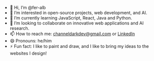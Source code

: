 - 👋 Hi, I’m @fer-alb
- 👀 I’m interested in open-source projects, web development, and AI.
- 🌱 I’m currently learning JavaScript, React, Java and Python.
- 💞️ I’m looking to collaborate on innovative web applications and AI research.
- 📫 How to reach me: [channeldarkdev@gmail.com](mailto:channeldarkdev@gmail.com) or [LinkedIn](https://www.linkedin.com/)
- 😄 Pronouns: he/him
- ⚡ Fun fact: I like to paint and draw, and I like to bring my ideas to the websites I design!
